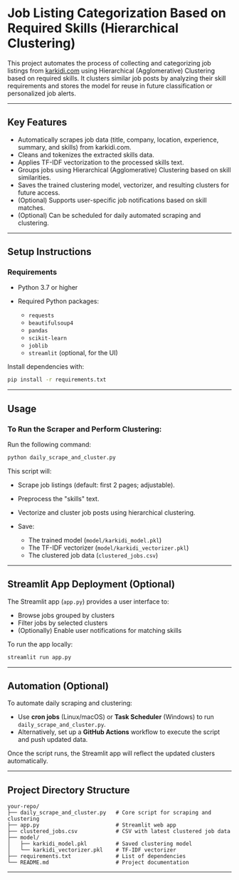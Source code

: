 # **Job Listing Categorization Based on Required Skills (Hierarchical Clustering)**

This project automates the process of collecting and categorizing job listings from [karkidi.com](https://www.karkidi.com) using Hierarchical (Agglomerative) Clustering based on required skills. It clusters similar job posts by analyzing their skill requirements and stores the model for reuse in future classification or personalized job alerts.

---

## **Key Features**

* Automatically scrapes job data (title, company, location, experience, summary, and skills) from karkidi.com.
* Cleans and tokenizes the extracted skills data.
* Applies TF-IDF vectorization to the processed skills text.
* Groups jobs using Hierarchical (Agglomerative) Clustering based on skill similarities.
* Saves the trained clustering model, vectorizer, and resulting clusters for future access.
* (Optional) Supports user-specific job notifications based on skill matches.
* (Optional) Can be scheduled for daily automated scraping and clustering.

---

## **Setup Instructions**

### **Requirements**

* Python 3.7 or higher
* Required Python packages:

  * `requests`
  * `beautifulsoup4`
  * `pandas`
  * `scikit-learn`
  * `joblib`
  * `streamlit` (optional, for the UI)

Install dependencies with:

```bash
pip install -r requirements.txt
```

---

## **Usage**

### **To Run the Scraper and Perform Clustering:**

Run the following command:

```bash
python daily_scrape_and_cluster.py
```

This script will:

* Scrape job listings (default: first 2 pages; adjustable).
* Preprocess the "skills" text.
* Vectorize and cluster job posts using hierarchical clustering.
* Save:

  * The trained model (`model/karkidi_model.pkl`)
  * The TF-IDF vectorizer (`model/karkidi_vectorizer.pkl`)
  * The clustered job data (`clustered_jobs.csv`)

---

## **Streamlit App Deployment (Optional)**

The Streamlit app (`app.py`) provides a user interface to:

* Browse jobs grouped by clusters
* Filter jobs by selected clusters
* (Optionally) Enable user notifications for matching skills

To run the app locally:

```bash
streamlit run app.py
```

---

## **Automation (Optional)**

To automate daily scraping and clustering:

* Use **cron jobs** (Linux/macOS) or **Task Scheduler** (Windows) to run `daily_scrape_and_cluster.py`.
* Alternatively, set up a **GitHub Actions** workflow to execute the script and push updated data.

Once the script runs, the Streamlit app will reflect the updated clusters automatically.

---

## **Project Directory Structure**

```
your-repo/
├── daily_scrape_and_cluster.py   # Core script for scraping and clustering
├── app.py                        # Streamlit web app
├── clustered_jobs.csv            # CSV with latest clustered job data
├── model/
│   ├── karkidi_model.pkl         # Saved clustering model
│   └── karkidi_vectorizer.pkl    # TF-IDF vectorizer
├── requirements.txt              # List of dependencies
└── README.md                     # Project documentation
```

---
